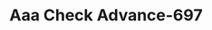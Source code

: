 ---
f_zip-code: 63019
f_state-code: MO
title: Aaa Check Advance-697
f_phone: 636-933-7329
f_city-only: Crystal City
f_address: 1273 N Truman Blvd Crystal City
f_location-unique-id: '697'
slug: aaa-check-advance-697
updated-on: '2024-05-30T13:46:58.046Z'
created-on: '2024-05-30T13:36:59.803Z'
published-on: '2024-05-30T13:54:32.469Z'
f_city-state: cms/city/crystal-city-mo.md
f_company: cms/company/aaa-check-advance.md
f_state: cms/state/missouri.md
layout: '[payday-loan].html'
tags: payday-loan
---